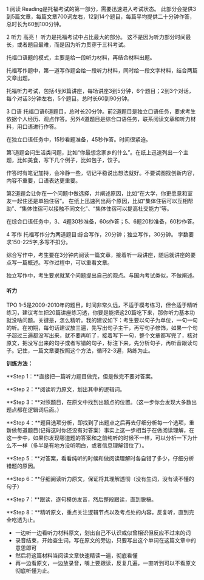 1 阅读 Reading是托福考试的第一部分，需要迅速进入考试状态。 此部分会提供3到5篇文章，每篇文章700词左右，12到14个题目，每篇平均提供二十分钟作答，总时长为60到100分钟。



2 听力 高亮！ 听力是托福考试中占比最大的部分。 这不是因为听力部分时间最长，或者题目最难，而是因为听力贯穿于三科考试。

托福口语题的模式，主要是给一段听力材料，再结合材料出题。

托福写作题中，第一道写作题会给一段听力材料，同时给一段文字材料，结合两篇文章出题。

托福听力考试，包括4到6篇讲座，每场讲座3到5分钟，6个题目；2到3个对话，每个对话3分钟左右，5个题目。总时长60到90分钟。



3
口语
托福口语6道题目，总时长20分钟。前2道题目是独立口语任务，要求考生依据个人经历、观点作答。另外4道题目是综合口语任务，联系阅读文章和听力材料，用口语进行作答。

在独立口语任务中，15秒看题准备，45秒作答。时间很紧迫。

第1道题会问生活类问题，比如“你最想念家乡的什么”。在纸上迅速列出一个主题，比如美食，写下几个例子，比如包子，饺子。

作答时有笔记加持，会冷静一些，切记平稳说出想法就好。不要试图找创新内容，内容不重要，口语表达更重要。

 第2道题会让你在一个问题中做选择，并阐述原因，比如“在大学，你更愿意和室友一起住还是单独住宿”。 在纸上迅速列出两个原因，比如“集体住宿可以互相帮助”、“集体住宿可以接触不同文化”、“集体住宿可以提高社交能力”等。

在综合口语任务中，3、4题30秒准备，60s作答；5、6题20秒准备，60秒作答。



 4
写作
托福写作分为两道题目:综合写作，20分钟；独立写作，30分钟。 字数要求150-225字,多写不扣分。

综合写作中，考生要在3分钟内阅读一篇文章，接着听一段讲座，随后就讲座的要点写一篇概述。写作过程中，可以重看文章。

 独立写作中，考生要求就某个问题提出自己的观点。与国内考试类似，不做阐述。

 



#### 听力

 TPO 1-5是2009-2010年的题目，时间非常久远，不适于模考练习，但合适于精听练习，建议考生把20篇讲座练习透，你要是能把这20篇吃下来，那你听力基本功就没啥问题。关键是，怎么精听。我的建议如下：考生要以句子为单位，一句一句的听。在初期，每句话建议放三遍，先写出句子主干，再写句子修饰，如果一个句子超过三遍都没写出来，就不要再听了，接着写下一句，整个文章都写完了，核对原文，把没写出来的句子或者写错的句子，标注下来，先分析句子，再听音跟读句子。记住，一篇文章要按照这个方法，循环2-3遍，熟练为止。

**训练方法：**

**Step 1：**直接把一篇听力题目做完，但是做完不要对答案。

**Step 2：**阅读听力原文，划出其中的逻辑词。

**Step 3：**对照题目，在原文中找到出题点的位置。（这一步你会发现大多数出题点都在逻辑词后面。）

**Step 4：**题目选项分析，即找到了出题点之后再去仔细分析每一个选项，重新做每道题目(记得这时你还没有对答案）事实上这一步相当于在做阅读理解，在这一步中，如果你发现哪道题的答案和之前纯听的时候不一样，可以分析一下为什么不一样（多半是有地方没听明白，或者信息理解错位了）。

**Step 5：**对答案，看看纯听的时候和做阅读理解时各自错了多少，仔细分析错题的原因。

**Step 6：**仔细阅读听力原文，保证将其理解透彻（没有生词，没有读不懂的句子）

**Step 7：**跟读，逐句模仿发音，然后整段跟读，直到脱稿。

**Step 8：**精听原文，重点关注逻辑节点以及考点处的内容，反复听，直到完全吃透为止。

*  一边听一边看听力材料原文，划出自己不认识或似曾相识但反应不过来的词
* 录音结束，开始查生词，写在原文的旁边，只要写出这个单词在这篇文章中的意思即可
* 然后将这篇材料当阅读文章快速精读一遍，彻底看懂
* 再一边看原文，一边放录音，嘴上要跟读，反复几遍，一直听到可以不看原文彻底听懂为止。

 

 

 

 

 

 

 

 

 

 

 